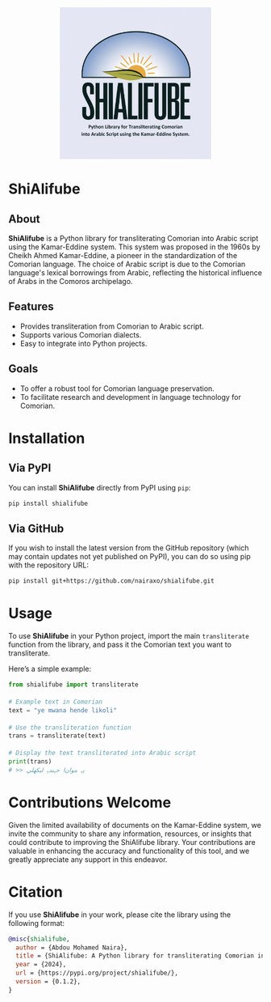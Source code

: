 <p align="center">
  <img src="./images/logo.png" alt="logo" width="300"/>
</p>


# ShiAlifube
## About
**ShiAlifube** is a Python library for transliterating Comorian into Arabic script using the Kamar-Eddine system. This system was proposed in the 1960s by Cheikh Ahmed Kamar-Eddine, a pioneer in the standardization of the Comorian language. The choice of Arabic script is due to the Comorian language's lexical borrowings from Arabic, reflecting the historical influence of Arabs in the Comoros archipelago.

## Features

- Provides transliteration from Comorian to Arabic script.
- Supports various Comorian dialects.
- Easy to integrate into Python projects.

## Goals

- To offer a robust tool for Comorian language preservation.
- To facilitate research and development in language technology for Comorian.

# Installation

## Via PyPI

You can install **ShiAlifube** directly from PyPI using `pip`:

```bash
pip install shialifube
```

## Via GitHub
If you wish to install the latest version from the GitHub repository (which may contain updates not yet published on PyPI), you can do so using pip with the repository URL:

```bash
pip install git+https://github.com/nairaxo/shialifube.git
```

# Usage
To use **ShiAlifube** in your Python project, import the main `transliterate` function from the library, and pass it the Comorian text you want to transliterate.

Here’s a simple example:

```python
from shialifube import transliterate

# Example text in Comorian
text = "ye mwana hende likoli"

# Use the transliteration function
trans = transliterate(text)

# Display the text transliterated into Arabic script
print(trans)
# >> ي‍ہ‍ موﺍنﺍ ح‍ہ‍ند‍ہ‍ ليكهلي
```

# Contributions Welcome
Given the limited availability of documents on the Kamar-Eddine system, we invite the community to share any information, resources, or insights that could contribute to improving the ShiAlifube library. Your contributions are valuable in enhancing the accuracy and functionality of this tool, and we greatly appreciate any support in this endeavor.

# Citation
If you use **ShiAlifube** in your work, please cite the library using the following format:

```bibtex
@misc{shialifube,
  author = {Abdou Mohamed Naira},
  title = {ShiAlifube: A Python library for transliterating Comorian into Arabic script},
  year = {2024},
  url = {https://pypi.org/project/shialifube/},
  version = {0.1.2},
}
```

